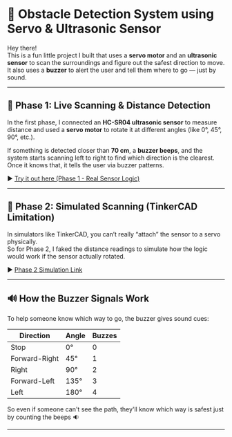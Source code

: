 # 🧠 Obstacle Detection System using Servo & Ultrasonic Sensor

Hey there!  
This is a fun little project I built that uses a **servo motor** and an **ultrasonic sensor** to scan the surroundings and figure out the safest direction to move.  
It also uses a **buzzer** to alert the user and tell them where to go — just by sound.

---

## 🔹 Phase 1: Live Scanning & Distance Detection

In the first phase, I connected an **HC-SR04 ultrasonic sensor** to measure distance and used a **servo motor** to rotate it at different angles (like 0°, 45°, 90°, etc.).

If something is detected closer than **70 cm**, a **buzzer beeps**, and the system starts scanning left to right to find which direction is the clearest. Once it knows that, it tells the user via buzzer patterns.

▶️ [Try it out here (Phase 1 - Real Sensor Logic)](https://lnkd.in/eP4FDx_V)

---

## 🔹 Phase 2: Simulated Scanning (TinkerCAD Limitation)

In simulators like TinkerCAD, you can’t really “attach” the sensor to a servo physically.  
So for Phase 2, I faked the distance readings to simulate how the logic would work if the sensor actually rotated.

▶️ [Phase 2 Simulation Link](https://lnkd.in/eZEhSsrP)

---

## 🔊 How the Buzzer Signals Work

To help someone know which way to go, the buzzer gives sound cues:

| Direction        | Angle  | Buzzes |
|------------------|--------|--------|
| Stop             | 0°     | 0      |
| Forward-Right    | 45°    | 1      |
| Right            | 90°    | 2      |
| Forward-Left     | 135°   | 3      |
| Left             | 180°   | 4      |

So even if someone can't see the path, they'll know which way is safest just by counting the beeps 🔉

---


